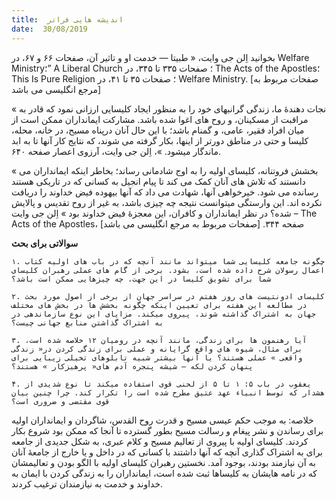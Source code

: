```yaml
---
title:  اندیشه هایی فراتر
date:  30/08/2019
---
```


بخوانید اِلن جی وایت، « طبیتا — خدمت او و تاثیر آن، صفحات ۶۶ و ۶۷، در Welfare Ministry؛” A Liberal Church ؛ صفحات ۳۳۵ تا ۳۴۵، در The Acts of the Apostles؛ This Is Pure Religion ؛ صفحات ۳۵ تا ۴۱، در Welfare Ministry. [صفحات مربوط به مرجع انگلیسی می باشد]

« نجات دهندهٔ ما، زندگی گرانبهای خود را به منظور ایجاد کلیسایی ارزانی نمود که قادر به مراقبت از مسکینان، و روح های اغوا شده باشد. مشارکت ایمانداران ممکن است از میان افراد فقیر، عامی، و گمنام باشد؛ با این حال آنان درپناه مسیح، در خانه، محله، کلیسا و حتی در مناطق دورتر از اینها، بکار گرفته می شوند، که نتایج کار آنها تا به ابد ماندگار میشود. »، اِلن جی وایت، آرزوی اعصار صفحه ۶۴۰.

« بخشش فروتنانه، کلیسای اولیه را به اوج شادمانی رساند؛ بخاطر اینکه ایمانداران می دانستند که تلاش های آنان کمک می کند تا پیام انجیل به کسانی که در تاریکی هستند رسانده می شود. خیرخواهی آنها، شهادت می داد که آنها بیهوده فیض خداوند را دریافت نکرده اند. این وارستگی میتوانست نتیجه چه چیزی باشد، به غیر از روح تقدیس و پالایش شده؟ در نظر ایمانداران و کافران، این معجزهٔ فیض خداوند بود » اِلن جی وایت – The Acts of the Apostles، صفحه ۳۴۴. [صفحات مربوط به مرجع انگلیسی می باشد]

**سوالاتی برای بحث**

`۱. چگونه جامعه کلیسایی شما میتواند مانند آنچه که در باب های اولیه کتاب اعمال رسولان شرح داده شده است، بشود. برخی از گام های عملی رهبران کلیسای شما برای تشویق کلیسا در این جهت، چه چیزهایی ممکن است باشد؟`

`۲. کلیسای ادونتیست های روز هفتم در سراسر جهان از برخی از اصول مورد بحث در مطالعه این هفته برای تعیین اینکه چگونه بخشش ها در بخش های مختلف جهان به اشتراک گذاشته شوند، پیروی میکند. مزایای این نوع سازماندهی در به اشتراک گذاشتن منابع جهانی چیست؟`

`۳. آیا رهنمون ها برای زندگی، مانند آنچه در رومیان ۱۲ خلاصه شده است، برای مثال، شیوه های واقع گرایانه و عملی برای زندگی کردن در« زندگی واقعی » عملی هستند؟ یا آنها بیشتر شبیه تابلوهای تخیلی زیبایی برای پنهان کردن لکه – شیشه پنجره آدم های« پرهیزکار » هستند؟`

`۴. یعقوب در باب ۵: ۱ تا ۵ از لحنی قوی استفاده میکند تا نوع شدیدی از هشدار که توسط انبیاء عهد عتیق مطرح شده است را تکرار کند. چرا چنین بیان قوی مقتضی و ضروری است؟`

خلاصه: به موجب حکم عیسی مسیح و قدرت روح القدس، شاگردان و ایمانداران اولیه برای رساندن و نشر پیغام و رسالت مسیح بطور گسترده تا آنجا که ممکن بود شروع بکار کردند. کلیسای اولیه با پیروی از تعالیم مسیح و کلام عبری، به شکل جدیدی از جامعه برای به اشتراک گذاری آنچه که آنها داشتند با کسانی که در داخل و یا خارج از جامعهٔ آنان به آن نیازمند بودند، بوجود آمد. نخستین رهبران کلیسای اولیه با الگو بودن و تعالیمشان که در نامه هایشان به کلیساها ثبت شده است، ایمانداران را به زندگی کردن با ایمان به خداوند و خدمت به نیازمندان ترغیب کردند.